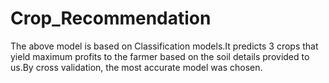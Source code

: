 # Crop_Recommendation
The above model is based on Classification models.It predicts 3 crops that yield maximum profits to the farmer based
on the soil details provided to us.By cross validation, the most accurate model was chosen.
